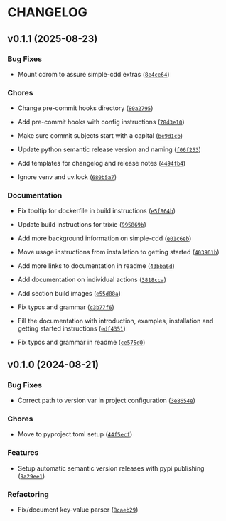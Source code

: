# CHANGELOG

## v0.1.1 (2025-08-23)

### Bug Fixes

* Mount cdrom to assure simple-cdd extras ([`8e4ce64`](https://github.com/swvanbuuren/simple-cdd-yaml/commit/8e4ce64c7608ae1af4048121360c6bb800bee752))

### Chores

* Change pre-commit hooks directory ([`80a2795`](https://github.com/swvanbuuren/simple-cdd-yaml/commit/80a27950be9b907a43ec4a5726ca2b7f6f31ae92))

* Add pre-commit hooks with config instructions ([`78d3e10`](https://github.com/swvanbuuren/simple-cdd-yaml/commit/78d3e10c18df039cc976c6f9dd8d5341a0927249))

* Make sure commit subjects start with a capital ([`be9d1cb`](https://github.com/swvanbuuren/simple-cdd-yaml/commit/be9d1cb18987953d7826f87c1baff174733704b7))

* Update python semantic release version and naming ([`f06f253`](https://github.com/swvanbuuren/simple-cdd-yaml/commit/f06f2534d517eaa5654316643c2f941e418e2c22))

* Add templates for changelog and release notes ([`4494fb4`](https://github.com/swvanbuuren/simple-cdd-yaml/commit/4494fb4a0466f77e07726a252c453584dbc266bf))

* Ignore venv and uv.lock ([`680b5a7`](https://github.com/swvanbuuren/simple-cdd-yaml/commit/680b5a7197e9d32eb8f932af7fd0f3802498a989))

### Documentation

* Fix tooltip for dockerfile in build instructions ([`e5f864b`](https://github.com/swvanbuuren/simple-cdd-yaml/commit/e5f864b86017899523b2a3a76aa59481f11cbd70))

* Update build instructions for trixie ([`995869b`](https://github.com/swvanbuuren/simple-cdd-yaml/commit/995869b145dde3fcf68d344cef559e40e1168848))

* Add more background information on simple-cdd ([`e01c6eb`](https://github.com/swvanbuuren/simple-cdd-yaml/commit/e01c6ebeef36795d40a4fdc360fbab1cf02bafa6))

* Move usage instructions from installation to getting started ([`403961b`](https://github.com/swvanbuuren/simple-cdd-yaml/commit/403961b4d503bfd1a321f2357dfc90b07843f16a))

* Add more links to documentation in readme ([`43bba6d`](https://github.com/swvanbuuren/simple-cdd-yaml/commit/43bba6d1b9557907d2bc3e39a04c27e0a4f32644))

* Add documentation on individual actions ([`3818cca`](https://github.com/swvanbuuren/simple-cdd-yaml/commit/3818ccaf8fc241ef33d2e7b1bc92e1f0370974c1))

* Add section build images ([`e55d88a`](https://github.com/swvanbuuren/simple-cdd-yaml/commit/e55d88aca54fa4fa5bdb95cd2f4993c67c050fdb))

* Fix typos and grammar ([`c3b77f6`](https://github.com/swvanbuuren/simple-cdd-yaml/commit/c3b77f6004e935a67f5e5a1627eb4454f64919f6))

* Fill the documentation with introduction, examples, installation and getting started instructions ([`edf4351`](https://github.com/swvanbuuren/simple-cdd-yaml/commit/edf4351e9bea8ec504c75dda6c4f1e9f6f6ad1fb))

* Fix typos and grammar in readme ([`ce575d0`](https://github.com/swvanbuuren/simple-cdd-yaml/commit/ce575d0293e71b4d5a020c35468cddf4a471a789))
## v0.1.0 (2024-08-21)

### Bug Fixes

* Correct path to version var in project configuration ([`3e8654e`](https://github.com/swvanbuuren/simple-cdd-yaml/commit/3e8654e10261ea99d05570b37dee4cd84251be1f))

### Chores

* Move to pyproject.toml setup ([`44f5ecf`](https://github.com/swvanbuuren/simple-cdd-yaml/commit/44f5ecff932d4a91d27459ced163361ef6367581))

### Features

* Setup automatic semantic version releases with pypi publishing ([`9a29ee1`](https://github.com/swvanbuuren/simple-cdd-yaml/commit/9a29ee1f6a045728a6ba885e22f275f350e38b3f))

### Refactoring

* Fix/document key-value parser ([`8caeb29`](https://github.com/swvanbuuren/simple-cdd-yaml/commit/8caeb29674d1ffcee45e8f6395f38f713a9bd855))
